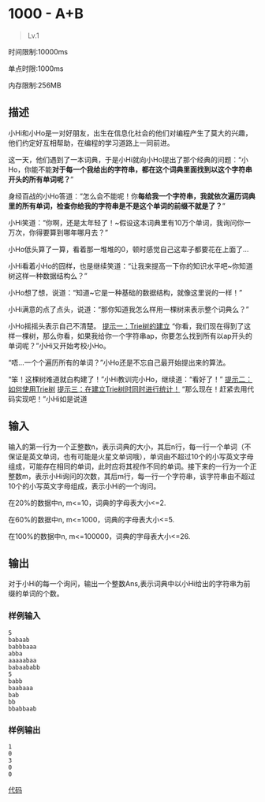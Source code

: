 # 1000 - A+B
>Lv.1

时间限制:10000ms

单点时限:1000ms

内存限制:256MB

## 描述
小Hi和小Ho是一对好朋友，出生在信息化社会的他们对编程产生了莫大的兴趣，他们约定好互相帮助，在编程的学习道路上一同前进。

这一天，他们遇到了一本词典，于是小Hi就向小Ho提出了那个经典的问题：“小Ho，你能不能**对于每一个我给出的字符串，都在这个词典里面找到以这个字符串开头的所有单词呢？**”

身经百战的小Ho答道：“怎么会不能呢！你**每给我一个字符串，我就依次遍历词典里的所有单词，检查你给我的字符串是不是这个单词的前缀不就是了？**”

小Hi笑道：“你啊，还是太年轻了！~假设这本词典里有10万个单词，我询问你一万次，你得要算到哪年哪月去？”

小Ho低头算了一算，看着那一堆堆的0，顿时感觉自己这辈子都要花在上面了...

小Hi看着小Ho的囧样，也是继续笑道：“让我来提高一下你的知识水平吧~你知道树这样一种数据结构么？”

小Ho想了想，说道：“知道~它是一种基础的数据结构，就像这里说的一样！”

小Hi满意的点了点头，说道：“那你知道我怎么样用一棵树来表示整个词典么？”

小Ho摇摇头表示自己不清楚。
[提示一：Trie树的建立](./提示一.md)
“你看，我们现在得到了这样一棵树，那么你看，如果我给你一个字符串ap，你要怎么找到所有以ap开头的单词呢？”小Hi又开始考校小Ho。

“唔...一个个遍历所有的单词？”小Ho还是不忘自己最开始提出来的算法。

“笨！这棵树难道就白构建了！”小Hi教训完小Ho，继续道：“看好了！”
[提示二：如何使用Trie树](./提示二.md)
[提示三：在建立Trie树时同时进行统计！](./提示三.md)
“那么现在！赶紧去用代码实现吧！”小Hi如是说道

## 输入
输入的第一行为一个正整数n，表示词典的大小，其后n行，每一行一个单词（不保证是英文单词，也有可能是火星文单词哦），单词由不超过10个的小写英文字母组成，可能存在相同的单词，此时应将其视作不同的单词。接下来的一行为一个正整数m，表示小Hi询问的次数，其后m行，每一行一个字符串，该字符串由不超过10个的小写英文字母组成，表示小Hi的一个询问。

在20%的数据中n, m<=10，词典的字母表大小<=2.

在60%的数据中n, m<=1000，词典的字母表大小<=5.

在100%的数据中n, m<=100000，词典的字母表大小<=26.

## 输出
对于小Hi的每一个询问，输出一个整数Ans,表示词典中以小Hi给出的字符串为前缀的单词的个数。

### 样例输入
	5
	babaab
	babbbaaa
    abba
	aaaaabaa
	babaababb
	5
	babb
	baabaaa
	bab
	bb
	bbabbaab

### 样例输出
	1
	0
	3
	0
	0
[代码](./Main.java)